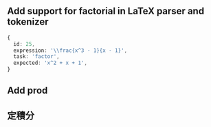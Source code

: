 ## Add support for factorial in LaTeX parser and tokenizer

```ts
{
  id: 25,
  expression: '\\frac{x^3 - 1}{x - 1}',
  task: 'factor',
  expected: 'x^2 + x + 1',
}
```


## Add prod

## 定積分